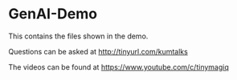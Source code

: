 # GenAI-Demo

This contains the files shown in the demo.

Questions can be asked at http://tinyurl.com/kumtalks

The videos can be found at https://www.youtube.com/c/tinymagiq

